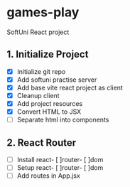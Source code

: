 # games-play

SoftUni React project

## 1. Initialize Project

- [x] Initialize git repo
- [x] Add softuni practise server
- [x] Add base vite react project as client
- [x] Cleanup client
- [x] Add project resources
- [x] Convert HTML to JSX
- [ ] Separate html into components

## 2. React Router

- [ ] Install react- [ ]router- [ ]dom
- [ ] Setup react- [ ]router- [ ]dom
- [ ] Add routes in App.jsx
